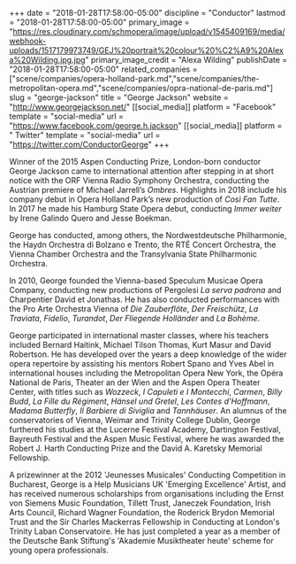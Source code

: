 +++
date = "2018-01-28T17:58:00-05:00"
discipline = "Conductor"
lastmod = "2018-01-28T17:58:00-05:00"
primary_image = "https://res.cloudinary.com/schmopera/image/upload/v1545409169/media/webhook-uploads/1517179973749/GEJ%20portrait%20colour%20%C2%A9%20Alexa%20Wilding.jpg.jpg"
primary_image_credit = "Alexa Wilding"
publishDate = "2018-01-28T17:58:00-05:00"
related_companies = ["scene/companies/opera-holland-park.md","scene/companies/the-metropolitan-opera.md","scene/companies/opra-national-de-paris.md"]
slug = "george-jackson"
title = "George Jackson"
website = "http://www.georgejackson.net/"
[[social_media]]
platform = "Facebook"
template = "social-media"
url = "https://www.facebook.com/george.h.jackson"
[[social_media]]
platform = " Twitter"
template = "social-media"
url = "https://twitter.com/ConductorGeorge"
+++

Winner of the 2015 Aspen Conducting Prize, London-born conductor George Jackson came to international attention after stepping in at short notice with the ORF Vienna Radio Symphony Orchestra, conducting the Austrian premiere of Michael Jarrell’s *Ombres*. Highlights in 2018 include his company debut in Opera Holland Park’s new production of *Così Fan Tutte*. In 2017 he made his Hamburg State Opera debut, conducting *Immer weiter* by Irene Galindo Quero and Jesse Boekman.

George has conducted, among others, the Nordwestdeutsche Philharmonie, the Haydn Orchestra di Bolzano e Trento, the RTÉ Concert Orchestra, the Vienna Chamber Orchestra and the Transylvania State Philharmonic Orchestra.

In 2010, George founded the Vienna-based Speculum Musicae Opera Company, conducting new productions of Pergolesi *La serva padrona* and Charpentier David et Jonathas. He has also conducted performances with the Pro Arte Orchestra Vienna of *Die Zauberflöte*, *Der Freischütz*, *La Traviata*, *Fidelio*, *Turandot*, *Der Fliegende Holländer* and *La Bohème*.

George participated in international master classes, where his teachers included Bernard Haitink, Michael Tilson Thomas, Kurt Masur and David Robertson. He has developed over the years a deep knowledge of the wider opera repertoire by assisting his mentors Robert Spano and Yves Abel in international houses including the Metropolitan Opera New York, the Opéra National de Paris, Theater an der Wien and the Aspen Opera Theater Center, with titles such as *Wozzeck*, *I Capuleti e I Montecchi*, *Carmen*, *Billy Budd*, *La Fille du Régiment*, *Hänsel und Gretel*, *Les Contes d’Hoffmann*, *Madama Butterfly*, *Il Barbiere di Siviglia* and *Tannhäuser*. An alumnus of the conservatories of Vienna, Weimar and Trinity College Dublin, George furthered his studies at the Lucerne Festival Academy, Dartington Festival, Bayreuth Festival and the Aspen Music Festival, where he was awarded the Robert J. Harth Conducting Prize and the David A. Karetsky Memorial Fellowship.

A prizewinner at the 2012 'Jeunesses Musicales' Conducting Competition in Bucharest, George is a Help Musicians UK 'Emerging Excellence' Artist, and has received numerous scholarships from organisations including the Ernst von Siemens Music Foundation, Tillett Trust, Janeczek Foundation, Irish Arts Council, Richard Wagner Foundation, the Roderick Brydon Memorial Trust and the Sir Charles Mackerras Fellowship in Conducting at London's Trinity Laban Conservatoire. He has just completed a year as a member of the Deutsche Bank Stiftung's 'Akademie Musiktheater heute' scheme for young opera professionals.
